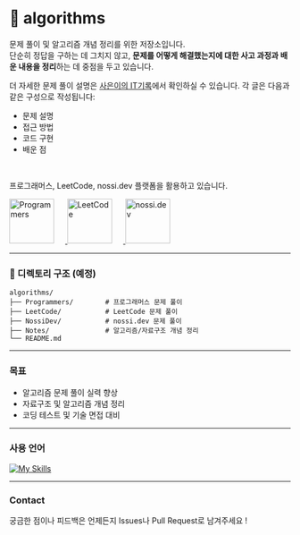 # 🧠 algorithms

문제 풀이 및 알고리즘 개념 정리를 위한 저장소입니다.  
단순히 정답을 구하는 데 그치지 않고, **문제를 어떻게 해결했는지에 대한 사고 과정과 배운 내용을 정리**하는 데 중점을 두고 있습니다.

더 자세한 문제 풀이 설명은 [사은이의 IT기록](https://ajsklaoao.tistory.com/category/알고리즘%20Algorithm)에서 확인하실 수 있습니다. 각 글은 다음과 같은 구성으로 작성됩니다:  
- 문제 설명
- 접근 방법
- 코드 구현
- 배운 점  

<br/>

프로그래머스, LeetCode, nossi.dev 플랫폼을 활용하고 있습니다.
<p align="left">
  <a href="https://programmers.co.kr/">
    <img src="https://oopy.lazyrockets.com/api/v2/notion/image?src=https%3A%2F%2Fprod-files-secure.s3.us-west-2.amazonaws.com%2Fe937a7f9-dece-4540-8e1e-3c5966896424%2F40382048-9d80-4e25-a48a-bca185b23a8c%2FFrame_1.png&blockId=41409ed4-b550-4388-b7b0-b08b4687196c&width=256" alt="Programmers" width="80" style="margin-right: 20px;" />
  </a>
  <a href="https://leetcode.com/">
    <img src="https://encrypted-tbn0.gstatic.com/images?q=tbn:ANd9GcQGDFbGpqgz6rgTdZc6IZ1lukb-al5c04QyczeAVeiEqaBBTqr7rAUwj64LwX0rqOj7R5A&usqp=CAU" alt="LeetCode" width="80" style="margin-right: 20px;" />
  </a>
  <a href="https://nossi.dev/">
    <img src="https://oopy.lazyrockets.com/api/rest/cdn/image/5486645b-8129-47f1-9115-afee801412b5.png" alt="nossi.dev" width="80" />
  </a>
</p>


--- 

### 📁 디렉토리 구조 (예정)
```plain text
algorithms/
├── Programmers/        # 프로그래머스 문제 풀이
├── LeetCode/           # LeetCode 문제 풀이
├── NossiDev/           # nossi.dev 문제 풀이
├── Notes/              # 알고리즘/자료구조 개념 정리
└── README.md
```
---

### 목표

- 알고리즘 문제 풀이 실력 향상
- 자료구조 및 알고리즘 개념 정리
- 코딩 테스트 및 기술 면접 대비

---



### 사용 언어
[![My Skills](https://skillicons.dev/icons?i=java,py&theme=dark)](https://skillicons.dev)

---


### Contact

궁금한 점이나 피드백은 언제든지 Issues나 Pull Request로 남겨주세요 !
